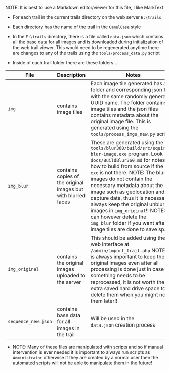 NOTE: It is best to use a Markdown editor/viewer for this file, I like MarkText

* For each trail in the current trails directory on the web server `E:\trails`

* Each directory has the name of the trail in the `CamelCase` style

* In the `E:\trails` directory, there is a file called `data.json` which contains all the base data for all images and is downloaded during initialization of the web trail viewer. This would need to be regenerated anytime there are changes to any of the trails using the `tools/process_data.py` script

* Inside of each trail folder there are these folders...

| File                | Description                                                   | Notes                                                                                                                                                                                                                                                                                                                                                                                                                                                                                                        |
| ------------------- | ------------------------------------------------------------- | ------------------------------------------------------------------------------------------------------------------------------------------------------------------------------------------------------------------------------------------------------------------------------------------------------------------------------------------------------------------------------------------------------------------------------------------------------------------------------------------------------------ |
| `img`               | contains image tiles                                          | Each image tile generated has a folder and corresponding json file with the same randomly generated UUID name. The folder contains the image tiles and the json files contains metadata about the original image file. This is generated using the `tools/process_imgs_new.py` script.                                                                                                                                                                                                                       |
| `img_blur`          | contains copies of the original images but with blurred faces | These are generated using the `tools/blur360/build/src/equirect-blur-image.exe` program. Look for `docs/BuildBlur360.md` for notes on how to build from source if the `exe` is not there. NOTE: The blurred images do not contain the necessary metadata about the image such as geolocation and capture date, thus it is necessary to always keep the original unblurred images in `img_original`!! NOTE: You can however delete the `img_blur` folder if you want after image tiles are done to save space |
| `img_original`      | contains the original images uploaded to the server           | This should be added using the web interface at `/admin/import_trail.php` NOTE: It is always important to keep the original images even after all processing is done just in case something needs to be reprocessed, it is not worth the extra saved hard drive space to delete them when you might need them later!!                                                                                                                                                                                        |
| `sequence_new.json` | contains base data for all images in the trail                | Will be used in the `data.json` creation process                                                                                                                                                                                                                                                                                                                                                                                                                                                             |

* NOTE: Many of these files are manipulated with scripts and so if manual intervention is ever needed it is important to always run scripts as `Administrator` otherwise if they are created by a normal user then the automated scripts will not be able to manipulate them in the future!
